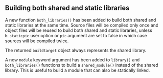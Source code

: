 ## Building both shared and static libraries

A new function `both_libraries()` has been added to build both shared and static
libraries at the same time. Source files will be compiled only once and object
files will be reused to build both shared and static libraries, unless
`b_staticpic` user option or `pic` argument are set to false in which case
sources will be compiled twice.

The returned `buildtarget` object always represents the shared library.

A new `module` keyword argument has been added to `library()` and
`both_libraries()` functions to build a `shared_module()` instead of the shared
library. This is useful to build a module that can also be statically linked.
